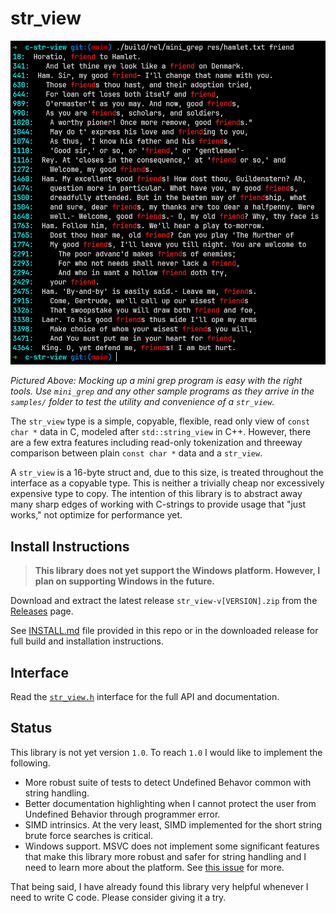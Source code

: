 # str_view

![mini-grep](/images/mini-grep.png)

*Pictured Above: Mocking up a mini grep program is easy with the right tools. Use `mini_grep` and any other sample programs as they arrive in the `samples/` folder to test the utility and convenience of a `str_view`.*

The `str_view` type is a simple, copyable, flexible, read only view of `const char *` data in C, modeled after `std::string_view` in C++. However, there are a few extra features including read-only tokenization and threeway comparison between plain `const char *` data and a `str_view`.

A `str_view` is a 16-byte struct and, due to this size, is treated throughout the interface as a copyable type. This is neither a trivially cheap nor excessively expensive type to copy. The intention of this library is to abstract away many sharp edges of working with C-strings to provide usage that "just works," not optimize for performance yet.

## Install Instructions

> **This library does not yet support the Windows platform. However, I plan on supporting Windows in the future.**

Download and extract the latest release `str_view-v[VERSION].zip` from the [Releases](https://github.com/agl-alexglopez/str_view/releases) page.

See [INSTALL.md](/INSTALL.md) file provided in this repo or in the downloaded release for full build and installation instructions.

## Interface

Read the [`str_view.h`](/str_view/str_view.h) interface for the full API and documentation.

## Status

This library is not yet version `1.0`. To reach `1.0` I would like to implement the following.

- More robust suite of tests to detect Undefined Behavor common with string handling.
- Better documentation highlighting when I cannot protect the user from Undefined Behavior through programmer error.
- SIMD intrinsics. At the very least, SIMD implemented for the short string brute force searches is critical.
- Windows support. MSVC does not implement some significant features that make this library more robust and safer for string handling and I need to learn more about the platform. See [this issue](https://github.com/agl-alexglopez/str_view/issues/9) for more.

That being said, I have already found this library very helpful whenever I need to write C code. Please consider giving it a try.
